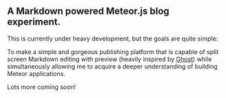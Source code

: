 ## A Markdown powered Meteor.js blog experiment.

This is currently under heavy development, but the goals are quite simple: 

To make a simple and gorgeous publishing platform that is capable of split screen Markdown editing with preview (heavily inspired by [Ghost](http://ghost.org)) while simultaneously allowing me to acquire a deeper understanding of building Meteor applications.  

Lots more coming soon!